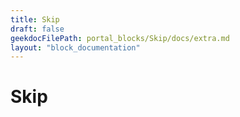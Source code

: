 ```yaml
---
title: Skip
draft: false
geekdocFilePath: portal_blocks/Skip/docs/extra.md
layout: "block_documentation"
---
```

# Skip